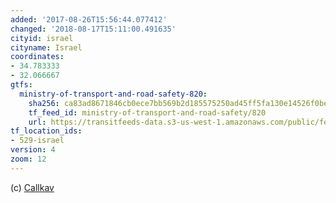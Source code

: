```yaml
---
added: '2017-08-26T15:56:44.077412'
changed: '2018-08-17T15:11:00.491635'
cityid: israel
cityname: Israel
coordinates:
- 34.783333
- 32.066667
gtfs:
  ministry-of-transport-and-road-safety-820:
    sha256: ca83ad8671846cb0ece7bb569b2d185575250ad45ff5fa130e14526f0beba155
    tf_feed_id: ministry-of-transport-and-road-safety/820
    url: https://transitfeeds-data.s3-us-west-1.amazonaws.com/public/feeds/ministry-of-transport-and-road-safety/820/20180808/gtfs.zip
tf_location_ids:
- 529-israel
version: 4
zoom: 12
---
```


(c) [Callkav](http://www.callkav.gov.il/)
